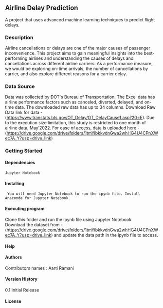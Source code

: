 ## Airline Delay Prediction 
A project that uses advanced machine learning techniques to predict flight delays. 
 

### Description
Airline cancellations or delays are one of the major causes of passenger inconvenience. This project aims to gain meaningful insights into the best-performing airlines and understanding the causes of delays and cancellations across different airline carriers. As a performance measure, we would be exploring on-time arrivals, the number of cancellations by carrier, and also explore different reasons for a carrier delay.  

### Data Source 

Data was collected by DOT's Bureau of Transportation. The Excel data has airline performance factors such as canceled, diverted, delayed, and on-time data. The downloaded raw data has up to 34 columns. 
Download Raw Data link for data - (https://www.transtats.bts.gov/OT_Delay/OT_DelayCause1.asp?20=E).
Due to the execution size limitation, this study is restricted to one month of airline data, May’2022.
For ease of access, data is uploaded here - (https://drive.google.com/drive/folders/1tmYibkkvdnGwa2whHG4U4CPnXWec7A_Y?usp=drive_link)
 
### Getting Started
  #### Dependencies
    Jupyter Notebook
  #### Installing
     You will need Jupyter Notebook to run the ipynb file. Install Anaconda for Jupyter Notebook.
  #### Executing program
  Clone this folder and run the ipynb file using Jupyter Notebook\
  Download the dataset from - (https://drive.google.com/drive/folders/1tmYibkkvdnGwa2whHG4U4CPnXWec7A_Y?usp=drive_link)
  and update the data path in the ipynb file to access.
  #### Help
  #### Authors
  Contributors names : Aarti Ramani
  #### Version History
  0.1 Initial Release
  #### License

